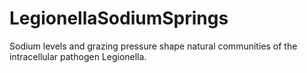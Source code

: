 # LegionellaSodiumSprings
Sodium levels and grazing pressure shape natural communities of the intracellular pathogen Legionella.
